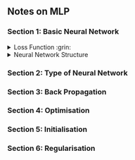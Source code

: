 ## Notes on MLP
### Section 1: Basic Neural Network

<details>
  <summary>Loss Function :grin:</summary>
  
The goal of supervised learning is to minimize the loss function
  1. Regression: the Mean Square Error (MSE) and Mean Absolute Error (MAE)
  2. Binary classification: the Binary Cross Entropy (BCE)
  3. Multi-class Classification: Categorical Cross Entropy (CCE)
  ![Image](https://github.com/YixinFan11/Machine-Learning/blob/master/MLP/images/loss_fun_1.png?raw=true)
</details>

<details>
  <summary>Neural Network Structure</summary>

 ![Image](https://github.com/YixinFan11/Machine-Learning/blob/master/MLP/images/fun_1.png?raw=true)
 
  Φ is activation function and 


</details>



### Section 2:  Type of Neural Network

### Section 3:  Back Propagation


### Section 4:  Optimisation

### Section 5:  Initialisation

### Section 6:  Regularisation


